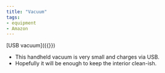 ```yaml
---
title: "Vacuum"
tags:
- equipment
- Amazon
---
```

[USB vacuum]({{<amazon B07ZCW9GPW>}})
- This handheld vacuum is very small and charges via USB.
- Hopefully it will be enough to keep the interior clean-ish.
